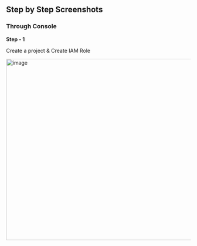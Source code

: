 ## Step by Step Screenshots

### Through Console

**Step - 1**

Create a project & Create IAM Role

<img width="926" height="494" alt="image" src="https://github.com/user-attachments/assets/d7bf44db-9091-4f10-afe2-efa2a8c3121b" />

